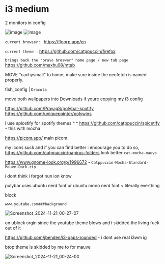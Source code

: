 
# i3  medium
2 monitors in config

![image](https://github.com/user-attachments/assets/ddc50282-5ba0-4f1a-876d-80b5011f090a)
![image](https://github.com/user-attachments/assets/2f970f3d-0c04-4cae-b915-eb78966935aa)

```current browser: ``` 
https://floorp.app/en

```current theme :```
https://github.com/catppuccin/firefox

```brings back the "brave broswer" home page / new tab page```
https://github.com/maxhu08/mtab 

MOVE "cachysmall" to home, make sure inside the neofetch is named properly.

fish_config | ```Dracula``` 

move both wallpapers into Downloads if youre copying my i3 config

https://github.com/PrayagS/polybar-spotify https://github.com/uniquepointer/polywins

i use spicetify for spotify themes 
^    ^
https://github.com/catppuccin/spicetify - this with mocha

https://picom.app/ main picom

my icons suck and if you can find better i encourage you to do so,
https://github.com/catppuccin/papirus-folders look better
```cat-mocha-mauve```

https://www.gnome-look.org/p/1996672 - ```Catppuccin-Mocha-Standard-Mauve-Dark.zip```

i dont think i forgot nun ion know

polybar uses ubuntu nerd font or ubuntu mono nerd font < literally everthing

block 

```www.youtube.com###background```

![Screenshot_2024-11-21_00-27-07](https://github.com/user-attachments/assets/b5c680e9-6b1c-45f5-9f79-c4d09a846231)

on ublock orgin since the youtube theme blows and i skidded the living fuck out of it

https://github.com/jbenden/i3-gaps-rounded - i dont use real i3wm ig

btop theme is skidded by me to for mauve  

![Screenshot_2024-11-21_00-24-00](https://github.com/user-attachments/assets/f6e83f8a-8b4b-4b95-96f7-84def4797b71)
